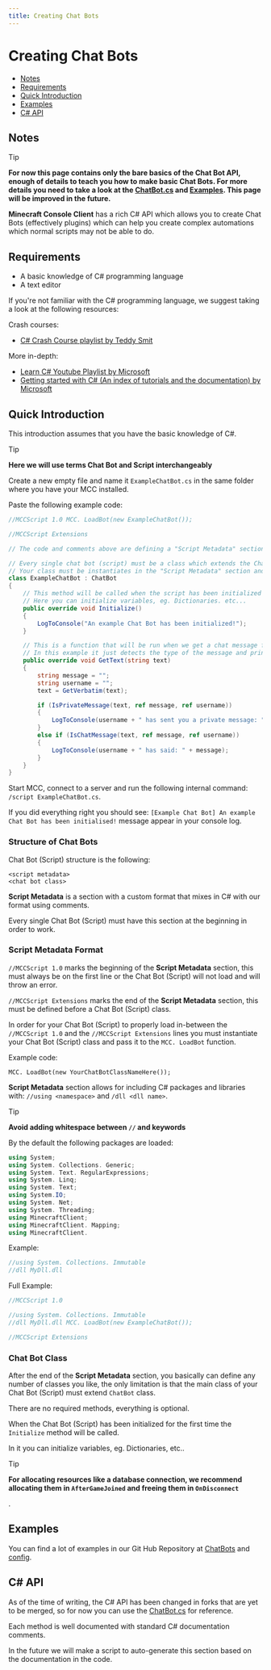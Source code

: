 ```yaml
---
title: Creating Chat Bots
---
```


# Creating Chat Bots

-   [Notes](#notes)
-   [Requirements](#requirements)
-   [Quick Introduction](#quick-introduction)
-   [Examples](#examples)
-   [C# API](#c#-api)

## Notes

<div class="custom-container tip"><p class="custom-container-title">Tip</p>

**For now this page contains only the bare basics of the Chat Bot API, enough of details to teach you how to make basic Chat Bots. For more details you need to take a look at the [ChatBot.cs](https://github.com/MCCTeam/Minecraft-Console-Client/blob/master/MinecraftClient/Scripting/ChatBot.cs) and [Examples](#examples). This page will be improved in the future.**

</div>

**Minecraft Console Client** has a rich C# API which allows you to create Chat Bots (effectively plugins) which can help you create complex automations which normal scripts may not be able to do.

## Requirements

-   A basic knowledge of C# programming language
-   A text editor

If you're not familiar with the C# programming language, we suggest taking a look at the following resources:

Crash courses:

-   [C# Crash Course playlist by Teddy Smit](https://www.youtube.com/watch?v=67oWw9TanOk&list=PL82C6-O4XrHfoN_Y4MwGvJz5BntiL0z0D)

More in-depth:

-   [Learn C# Youtube Playlist by Microsoft](https://www.youtube.com/playlist?list=PLdo4fOcmZ0oVxKLQCHpiUWun7vlJJvUiN)
-   [Getting started with C# (An index of tutorials and the documentation) by Microsoft](https://docs.microsoft.com/en-us/dotnet/csharp/)

## Quick Introduction

This introduction assumes that you have the basic knowledge of C#.

<div class="custom-container tip"><p class="custom-container-title">Tip</p>

**Here we will use terms Chat Bot and Script interchangeably**

</div>

Create a new empty file and name it `ExampleChatBot.cs` in the same folder where you have your MCC installed.

Paste the following example code:

```csharp
//MCCScript 1.0 MCC. LoadBot(new ExampleChatBot());

//MCCScript Extensions

// The code and comments above are defining a "Script Metadata" section

// Every single chat bot (script) must be a class which extends the ChatBot class.
// Your class must be instantiates in the "Script Metadata" section and passed to MCC. LoadBot function.
class ExampleChatBot : ChatBot
{
    // This method will be called when the script has been initialized for the first time, it's called only once
    // Here you can initialize variables, eg. Dictionaries. etc...
    public override void Initialize()
    {
        LogToConsole("An example Chat Bot has been initialized!");
    }

    // This is a function that will be run when we get a chat message from a server
    // In this example it just detects the type of the message and prints it out
    public override void GetText(string text)
    {
        string message = "";
        string username = "";
        text = GetVerbatim(text);

        if (IsPrivateMessage(text, ref message, ref username))
        {
            LogToConsole(username + " has sent you a private message: " + message);
        }
        else if (IsChatMessage(text, ref message, ref username))
        {
            LogToConsole(username + " has said: " + message);
        }
    }
}
```

Start MCC, connect to a server and run the following internal command: `/script ExampleChatBot.cs`.

If you did everything right you should see: `[Example Chat Bot] An example Chat Bot has been initialised!` message appear in your console log.

### Structure of Chat Bots

Chat Bot (Script) structure is the following:

```
<script metadata>
<chat bot class>
```

**Script Metadata** is a section with a custom format that mixes in C# with our format using comments.

Every single Chat Bot (Script) must have this section at the beginning in order to work.

### Script Metadata Format

`//MCCScript 1.0` marks the beginning of the **Script Metadata** section, this must always be on the first line or the Chat Bot (Script) will not load and will throw an error.

`//MCCScript Extensions` marks the end of the **Script Metadata** section, this must be defined before a Chat Bot (Script) class.

In order for your Chat Bot (Script) to properly load in-between the `//MCCScript 1.0` and the `//MCCScript Extensions` lines you must instantiate your Chat Bot (Script) class and pass it to the `MCC. LoadBot` function.

Example code:

```
MCC. LoadBot(new YourChatBotClassNameHere());
```

**Script Metadata** section allows for including C# packages and libraries with: `//using <namespace>` and `/dll <dll name>`.

<div class="custom-container tip"><p class="custom-container-title">Tip</p>

**Avoid adding whitespace between `//` and keywords**

</div>

By the default the following packages are loaded:

```csharp
using System;
using System. Collections. Generic;
using System. Text. RegularExpressions;
using System. Linq;
using System. Text;
using System.IO;
using System. Net;
using System. Threading;
using MinecraftClient;
using MinecraftClient. Mapping;
using MinecraftClient.
```

Example:

```csharp
//using System. Collections. Immutable
//dll MyDll.dll
```

Full Example:

```csharp
//MCCScript 1.0

//using System. Collections. Immutable
//dll MyDll.dll MCC. LoadBot(new ExampleChatBot());

//MCCScript Extensions
```

### Chat Bot Class

After the end of the **Script Metadata** section, you basically can define any number of classes you like, the only limitation is that the main class of your Chat Bot (Script) must extend `ChatBot` class.

There are no required methods, everything is optional.

When the Chat Bot (Script) has been initialized for the first time the `Initialize` method will be called.

In it you can initialize variables, eg. Dictionaries, etc..

<div class="custom-container tip"><p class="custom-container-title">Tip</p>

**For allocating resources like a database connection, we recommend allocating them in `AfterGameJoined` and freeing them in `OnDisconnect`**

</div>.

## Examples

You can find a lot of examples in our Git Hub Repository at [ChatBots](https://github.com/MCCTeam/Minecraft-Console-Client/tree/master/MinecraftClient/ChatBots) and [config](https://github.com/MCCTeam/Minecraft-Console-Client/tree/master/MinecraftClient/config).

## C# API

As of the time of writing, the C# API has been changed in forks that are yet to be merged, so for now you can use the [ChatBot.cs](https://github.com/MCCTeam/Minecraft-Console-Client/blob/master/MinecraftClient/Scripting/ChatBot.cs) for reference.

Each method is well documented with standard C# documentation comments.

In the future we will make a script to auto-generate this section based on the documentation in the code.
